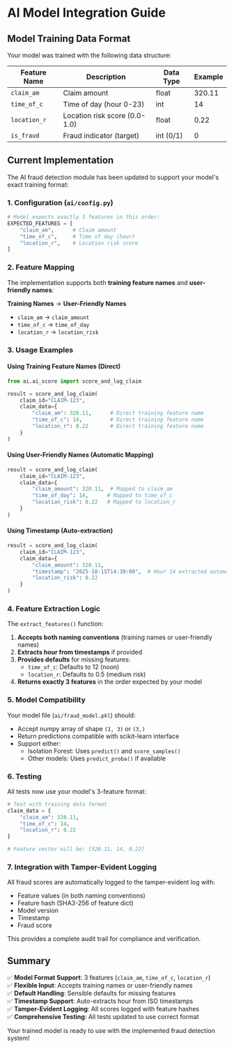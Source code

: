 # AI Model Integration Guide

## Model Training Data Format

Your model was trained with the following data structure:

| Feature Name | Description | Data Type | Example |
|-------------|-------------|-----------|---------|
| `claim_am` | Claim amount | float | 320.11 |
| `time_of_c` | Time of day (hour 0-23) | int | 14 |
| `location_r` | Location risk score (0.0-1.0) | float | 0.22 |
| `is_fraud` | Fraud indicator (target) | int (0/1) | 0 |

## Current Implementation

The AI fraud detection module has been updated to support your model's exact training format:

### 1. Configuration (`ai/config.py`)

```python
# Model expects exactly 3 features in this order:
EXPECTED_FEATURES = [
    "claim_am",      # Claim amount
    "time_of_c",     # Time of day (hour)
    "location_r",    # Location risk score
]
```

### 2. Feature Mapping

The implementation supports both **training feature names** and **user-friendly names**:

**Training Names** → **User-Friendly Names**
- `claim_am` → `claim_amount`
- `time_of_c` → `time_of_day`
- `location_r` → `location_risk`

### 3. Usage Examples

#### Using Training Feature Names (Direct)
```python
from ai.ai_score import score_and_log_claim

result = score_and_log_claim(
    claim_id="CLAIM-123",
    claim_data={
        "claim_am": 320.11,      # Direct training feature name
        "time_of_c": 14,         # Direct training feature name
        "location_r": 0.22       # Direct training feature name
    }
)
```

#### Using User-Friendly Names (Automatic Mapping)
```python
result = score_and_log_claim(
    claim_id="CLAIM-123",
    claim_data={
        "claim_amount": 320.11,  # Mapped to claim_am
        "time_of_day": 14,      # Mapped to time_of_c
        "location_risk": 0.22   # Mapped to location_r
    }
)
```

#### Using Timestamp (Auto-extraction)
```python
result = score_and_log_claim(
    claim_id="CLAIM-123",
    claim_data={
        "claim_amount": 320.11,
        "timestamp": "2025-10-15T14:30:00",  # Hour 14 extracted automatically
        "location_risk": 0.22
    }
)
```

### 4. Feature Extraction Logic

The `extract_features()` function:

1. **Accepts both naming conventions** (training names or user-friendly names)
2. **Extracts hour from timestamps** if provided
3. **Provides defaults** for missing features:
   - `time_of_c`: Defaults to 12 (noon)
   - `location_r`: Defaults to 0.5 (medium risk)
4. **Returns exactly 3 features** in the order expected by your model

### 5. Model Compatibility

Your model file (`ai/fraud_model.pkl`) should:
- Accept numpy array of shape `(1, 3)` or `(3,)`
- Return predictions compatible with scikit-learn interface
- Support either:
  - Isolation Forest: Uses `predict()` and `score_samples()`
  - Other models: Uses `predict_proba()` if available

### 6. Testing

All tests now use your model's 3-feature format:

```python
# Test with training data format
claim_data = {
    "claim_am": 320.11,
    "time_of_c": 14,
    "location_r": 0.22
}

# Feature vector will be: [320.11, 14, 0.22]
```

### 7. Integration with Tamper-Evident Logging

All fraud scores are automatically logged to the tamper-evident log with:
- Feature values (in both naming conventions)
- Feature hash (SHA3-256 of feature dict)
- Model version
- Timestamp
- Fraud score

This provides a complete audit trail for compliance and verification.

## Summary

✅ **Model Format Support**: 3 features (`claim_am`, `time_of_c`, `location_r`)  
✅ **Flexible Input**: Accepts training names or user-friendly names  
✅ **Default Handling**: Sensible defaults for missing features  
✅ **Timestamp Support**: Auto-extracts hour from ISO timestamps  
✅ **Tamper-Evident Logging**: All scores logged with feature hashes  
✅ **Comprehensive Testing**: All tests updated to use correct format  

Your trained model is ready to use with the implemented fraud detection system!

